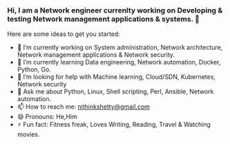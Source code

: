 ### Hi, I am a Network engineer currenlty working on Developing & testing Network management applications & systems. 👋


Here are some ideas to get you started:

- 🔭 I’m currently working on System administration, Network architecture, Network management applications & Network security.
- 🌱 I’m currently learning Data engineering, Network automation, Docker, Python, Go.
- 🤔 I’m looking for help with Machine learning, Cloud/SDN, Kubernetes, Network security
- 💬 Ask me about Python, Linux, Shell scripting, Perl, Ansible, Network automation.
- 📫 How to reach me: nithinkshetty@gmail.com
- 😄 Pronouns: He,Him
- ⚡ Fun fact: Fitness freak, Loves Writing, Reading, Travel & Watching movies.

